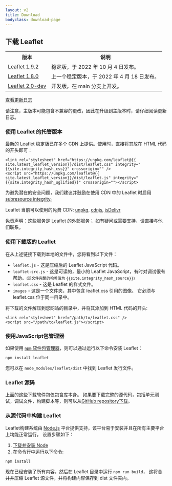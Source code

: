 ```yaml
---
layout: v2
title: Download
bodyclass: download-page
---
```


## 下载 Leaflet

<table>
	<tr>
		<th>版本</th>
		<th>说明</th>
	</tr>
	<tr>
		<td><a href="https://leafletjs-cdn.s3.amazonaws.com/content/leaflet/v1.9.2/leaflet.zip">Leaflet 1.9.2</a></td>
		<td>稳定版，于 2022 年 10 月 4 日发布。</td>
	</tr>
	<tr>
		<td><a href="https://leafletjs-cdn.s3.amazonaws.com/content/leaflet/v1.8.0/leaflet.zip">Leaflet 1.8.0</a></td>
		<td>上一个稳定版本，于 2022 年 4 月 18 日发布。</td>
	</tr>
	<tr>
		<td><a href="https://leafletjs-cdn.s3.amazonaws.com/content/leaflet/main/leaflet.zip">Leaflet 2.0-dev</a></td>
		<td>开发版，在 main 分支上开发。</td>
	</tr>
</table>

[查看更新日志](https://github.com/Leaflet/Leaflet/blob/main/CHANGELOG.md)

请注意，主版本可能包含不兼容的更改，因此在升级到主版本时，请仔细阅读更新日志。

### 使用 Leaflet 的托管版本

最新的 Leaflet 稳定版已在多个 CDN 上提供。使用时，直接将其放在 HTML 代码的开头即可：

    <link rel="stylesheet" href="https://unpkg.com/leaflet@{{ site.latest_leaflet_version}}/dist/leaflet.css" integrity="{{site.integrity_hash_css}}" crossorigin="" />
    <script src="https://unpkg.com/leaflet@{{ site.latest_leaflet_version}}/dist/leaflet.js" integrity="{{site.integrity_hash_uglified}}" crossorigin=""></script>

为避免潜在的安全问题，我们建议并鼓励在使用 CDN 中的 Leaflet 时启用 [subresource integrity](https://developer.mozilla.org/en-US/docs/Web/Security/Subresource_Integrity)。

Leaflet 当前可以使用的免费 CDN:  [unpkg](https://unpkg.com/leaflet/dist/), [cdnjs](https://cdnjs.com/libraries/leaflet), [jsDelivr](https://www.jsdelivr.com/package/npm/leaflet?path=dist)

免责声明：这些服务是 Leaflet 的外部服务； 如有疑问或需要支持，请直接与他们联系。

### 使用下载版的 Leaflet

在从上述链接下载到本地的文件中，您将看到以下文件：

- `leaflet.js` - 这是压缩后的 Leaflet JavaScript 代码。
- `leaflet-src.js` - 这是可读的，最小的 Leaflet JavaScript，有时对调试很有帮助。<small>(该文件完整的哈希值为 <nobr><tt>{{site.integrity_hash_source}}</tt></nobr>)</small>
- `leaflet.css` - 这是 Leaflet 的样式文件。
- `images` - 这是一个文件夹，其中包含 leaflet.css 引用的图像。 它必须与 leaflet.css 位于同一目录中。

将下载的文件解压到您网站的目录中，并将其添加到 HTML 代码的开头:

    <link rel="stylesheet" href="/path/to/leaflet.css" />
    <script src="/path/to/leaflet.js"></script>

### 使用JavaScript包管理器

如果使用 [`npm` 软件包管理器](https://www.npmjs.com/)，则可以通过运行以下命令安装 Leaflet：

    npm install leaflet

您可以在 `node_modules/leaflet/dist` 中找到 Leaflet 发行文件。

### Leaflet 源码

上面的这些下载软件包仅包含库本身。 如果要下载完整的源代码，包括单元测试，调试文件，构建脚本等，则可以从<a href="https://github.com/Leaflet/Leaflet">GitHub repository</a><a href="https://github.com/Leaflet/Leaflet/releases">下载</a>。

### 从源代码中构建 Leaflet

Leaflet构建系统由 [Node.js](http://nodejs.org) 平台提供支持，该平台易于安装并且在所有主要平台上均能正常运行。 设置步骤如下：

 1. [下载并安装 Node](http://nodejs.org)
 2. 在命令行中运行以下命令:

 <pre><code>npm install</code></pre>

现在已经安装了所有内容，然后在 Leaflet 目录中运行 `npm run build`， 这将合并并压缩 Leaflet 源文件，并将构建内容保存到 dist 文件夹内。

